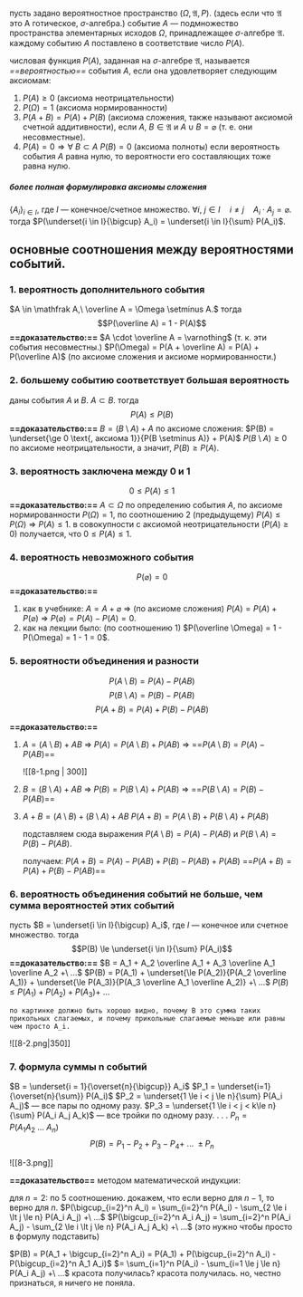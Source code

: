 пусть задано вероятностное пространство $\left(\Omega, \mathfrak A, P\right)$. (здесь если что $\mathfrak A$ это А готическое, $\sigma$-алгебра.)
событие $A$ — подмножество пространства элементарных исходов $\Omega$, принадлежащее $\sigma$-алгебре $\mathfrak A$. каждому событию $A$ поставлено в соответствие число  $P(A)$.

числовая функция $P(A)$, заданная на $\sigma$-алгебре $\mathfrak A$, называется *==вероятностью==* события $A$, если она удовлетворяет следующим аксиомам:
1. $P(A) \ge 0$ (аксиома неотрицательности)
2. $P(\Omega) = 1$ (аксиома нормированности)
3. $P(A+B) = P(A) + P(B)$ (аксиома сложения, также называют аксиомой счетной аддитивности), если $A,\ B \in \mathfrak A$ и $A \cup B = \varnothing$ (т. е. они несовместные).
4. $P(A) = 0 \Rightarrow \forall\ B \subset A\ P(B) = 0$ (аксиома полноты)
   если вероятность события $A$ равна нулю, то вероятности его составляющих тоже равна нулю.
   
##### более полная формулировка аксиомы сложения
 $\{A_i\}_{i\in I},$ где $I$ — конечное/счетное множество.  $\forall i,\ j \in I\quad i\ne j \quad A_i \cdot A_j = \varnothing.$ тогда $P(\underset{i \in I}{\bigcup} A_i) = \underset{i \in I}{\sum} P(A_i)$.

## основные соотношения между вероятностями событий.

### 1. вероятность дополнительного события
$A \in \mathfrak A,\ \overline A = \Omega \setminus A.$
тогда $$P(\overline A) = 1 - P(A)$$
**==доказательство:==**
$A \cdot \overline A = \varnothing$ (т. к. эти события несовместны.)
$P(\Omega) = P(A + \overline A) = P(A) + P(\overline A)$ (по аксиоме сложения и аксиоме нормированности.)

### 2. большему событию соответствует большая вероятность
даны события $A$ и $B$. $A \subset B$. тогда $$P(A) \le P(B)$$
**==доказательство:==**
$B = (B \setminus A) + A$
по аксиоме сложения:
$P(B) = \underset{\ge 0 \text{, аксиома 1}}{P(B \setminus A)} + P(A)$
$P(B \setminus A) \ge 0$ по аксиоме неотрицательности, а значит, $P(B) \ge P(A)$.

### 3. вероятность заключена между 0 и 1
$$0 \le P(A) \le 1$$
**==доказательство:==** $A \subset \Omega$ по определению события $A$, по аксиоме нормированности $P(\Omega) = 1$, по соотношению 2 (предыдущему) $P(A) \le P(\Omega)$ $\Rightarrow$ $P(A) \le 1$. в совокупности с аксиомой неотрицательности $(P(A) \ge 0)$ получается, что $0 \le P(A) \le 1$.

### 4. вероятность невозможного события
$$P(\varnothing) = 0$$
**==доказательство:==** 
1. как в учебнике:
   $A = A + \varnothing$ $\Rightarrow$ (по аксиоме сложения) $P(A) = P(A) + P(\varnothing)$ $\Rightarrow$ $P(\varnothing) = P(A) - P(A) = 0$.
2. как на лекции было:
   (по соотношению 1) $P(\overline \Omega) = 1 - P(\Omega) = 1 - 1 = 0$.

### 5. вероятности объединения и разности
$$P(A \setminus B) = P(A) - P(AB) \tag{1}$$
$$P(B \setminus A) = P(B) - P(AB) \tag{2}$$
$$P(A + B) = P(A) + P(B) - P(AB) \tag{3}$$

**==доказательство:==**
1. $A = (A \setminus B) + AB$ $\Rightarrow$ $P(A) = P(A \setminus B) + P(AB)$ $\Rightarrow$ ==$P(A \setminus B) = P(A) - P(AB)$==
   
   ![[8-1.png | 300]]
   ⠀
2.  $B = (B \setminus A) + AB$ $\Rightarrow$ $P(B) = P(B \setminus A) + P(AB)$ $\Rightarrow$ ==$P(B \setminus A) = P(B) - P(AB)$==
   ⠀
3. $A + B = (A \setminus B) + (B \setminus A) + AB$
   $P(A + B) = P(A \setminus B) + P(B \setminus A) + P(AB)$
   
   подставляем сюда выражения $P(A \setminus B) = P(A) - P(AB) \tag{1}$ и $P(B \setminus A) = P(B) - P(AB) \tag{2}$.
   
   получаем: 
   $P(A + B) = P(A) - P(AB) + P(B) - P(AB) + P(AB)$
   ==$P(A + B) = P(A) + P(B) - P(AB)$==

### 6. вероятность объединения событий не больше, чем сумма вероятностей этих событий
пусть $B = \underset{i \in I}{\bigcup} A_i$, где $I$ — конечное или счетное множество. тогда
$$P(B) \le \underset{i \in I}{\sum} P(A_i)$$
**==доказательство:==**
$B = A_1 + A_2 \overline A_1 + A_3 \overline A_1 \overline A_2 +\ ...$
$P(B) = P(A_1) + \underset{\le P(A_2)}{P(A_2 \overline A_1)} + \underset{\le P(A_3)}{P(A_3 \overline A_1 \overline A_2)} +\ ...$
$P(B) \le P(A_1) + P(A_2) + P(A_3) +\ ...$

```
по картинке должно быть хорошо видно, почему B это сумма таких прикольных слагаемых, и почему прикольные слагаемые меньше или равны чем просто A_i.
```

![[8-2.png|350]]

### 7.  формула суммы n событий
$B = \underset{i = 1}{\overset{n}{\bigcup}} A_i$
$P_1 = \underset{i=1}{\overset{n}{\sum}} P(A_i)$
$P_2 = \underset{1 \le i < j \le n}{\sum} P(A_i A_j)$ — все пары по одному разу.
$P_3 = \underset{1 \le i < j < k\le n}{\sum} P(A_i A_j A_k)$ — все тройки по одному разу.
$.\ .\ .$
$P_n = P(A_1 A_2\ ...\ A_n)$
$$P(B) = P_1 - P_2 + P_3 - P_4 +\ ...\ \pm P_n$$

![[8-3.png]]

**==доказательство==** методом математической индукции:

для $n=2$: по 5 соотношению.
докажем, что если верно для $n-1,$ то верно для $n.$
$P(\bigcup_{i=2}^n A_i) = \sum_{i=2}^n P(A_i) - \sum_{2 \le i \lt j \le n} P(A_i A_j) +\ ...$
$P(\bigcup_{i=2}^n A_i A_j) = \sum_{i=2}^n P(A_i A_j) - \sum_{2 \le i \lt j \le n} P(A_i A_j A_k) +\ ...$
(это нужно чтобы просто в формулу подставить)

$P(B) = P(A_1 + \bigcup_{i=2}^n A_i) = P(A_1) + P(\bigcup_{i=2}^n A_i) - P(\bigcup_{i=2}^n A_1 A_i)$ $= \sum_{i=1}^n P(A_i) - \sum_{i=1 \le j \le n} P(A_i A_j) +\ ...$
красота получилась? красота получилась. но, честно признаться, я ничего не поняла.